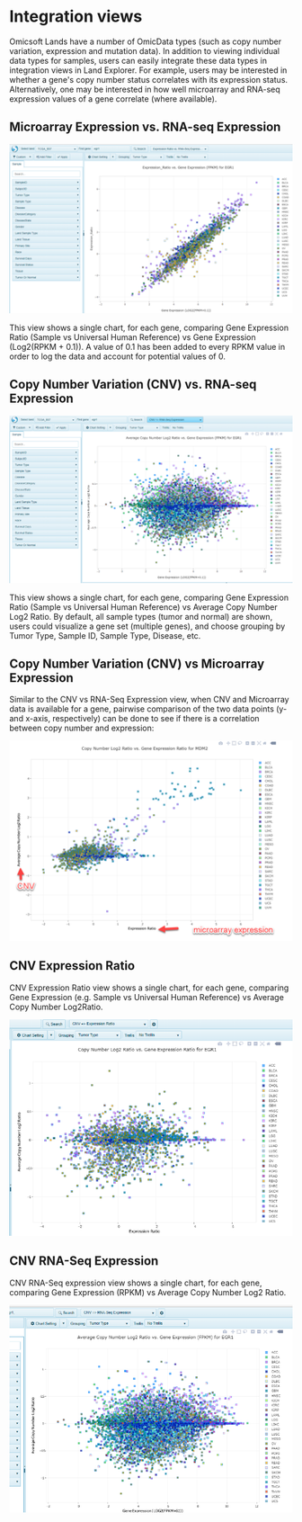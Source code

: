 # Integration views

Omicsoft Lands have a number of OmicData types (such as copy number variation, expression and mutation data). In addition to viewing individual data types for samples, users can easily integrate these data types in integration views in Land Explorer. For example, users may be interested in whether a gene's copy number status correlates with its expression status. Alternatively, one may be interested in how well microarray and RNA-seq expression values of a gene correlate (where available).


## Microarray Expression vs. RNA-seq Expression

![LandPortal_login_png](../../images/ExpressionRationFPKM_Views.png)

This view shows a single chart, for each gene, comparing Gene Expression Ratio (Sample vs Universal Human Reference) vs Gene Expression (Log2(RPKM + 0.1)). A value of 0.1 has been added to every RPKM value in order to log the data and account for potential values of 0.

## Copy Number Variation (CNV) vs. RNA-seq Expression

![CNVvsFPKM_png](../../images/CNVvsFPKM.png)

This view shows a single chart, for each gene, comparing Gene Expression Ratio (Sample vs Universal Human Reference) vs Average Copy Number Log2 Ratio. By default, all sample types (tumor and normal) are shown, users could visualize a gene set (multiple genes), and choose grouping by Tumor Type, Sample ID, Sample Type, Disease, etc.

## Copy Number Variation (CNV) vs Microarray Expression

Similar to the CNV vs RNA-Seq Expression view, when CNV and Microarray data is available for a gene, pairwise comparison of the two data points (y- and x-axis, respectively) can be done to see if there is a correlation between copy number and expression:

![CNVvsMicroarray](../../images/cnv_microarray.png)


## CNV Expression Ratio

CNV Expression Ratio view shows a single chart, for each gene, comparing Gene Expression (e.g. Sample vs Universal Human Reference) vs Average Copy Number Log2Ratio.

![CNV_expression_ratio_png](../../images/CNV_expression_ratio.png)


## CNV RNA-Seq Expression

CNV RNA-Seq expression view shows a single chart, for each gene, comparing Gene Expression (RPKM) vs Average Copy Number Log2 Ratio.

![CNV_RNA_Seq_Expression_png](../../images/CNV_RNASeq_Expression.png)
